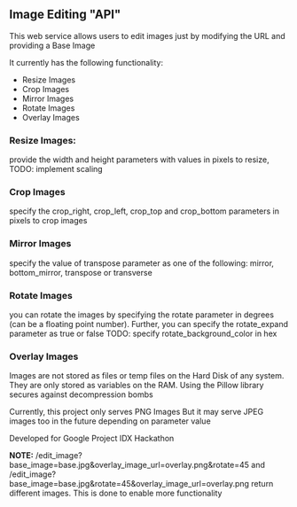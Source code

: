 ## Image Editing "API"

This web service allows users to edit images just by modifying the URL and providing a Base Image

It currently has the following functionality:
* Resize Images
* Crop Images
* Mirror Images
* Rotate Images
* Overlay Images

### Resize Images:
provide the width and height parameters with values in pixels to resize, TODO: implement scaling

### Crop Images
specify the crop_right, crop_left, crop_top and crop_bottom parameters in pixels to crop images

### Mirror Images
specify the value of transpose parameter as one of the following: mirror, bottom_mirror, transpose or transverse

### Rotate Images
you can rotate the images by specifying the rotate parameter in degrees (can be a floating point number).
Further, you can specify the rotate_expand parameter as true or false 
TODO: specify rotate_background_color in hex

### Overlay Images


Images are not stored as files or temp files on the Hard Disk of any system. They are only stored as variables on the RAM. Using the Pillow library secures against decompression bombs

Currently, this project only serves PNG Images But it may serve JPEG images too in the future depending on parameter value

Developed for Google Project IDX Hackathon

**NOTE:** /edit_image?base_image=base.jpg&overlay_image_url=overlay.png&rotate=45
and 
/edit_image?base_image=base.jpg&rotate=45&overlay_image_url=overlay.png
return different images. This is done to enable more functionality
